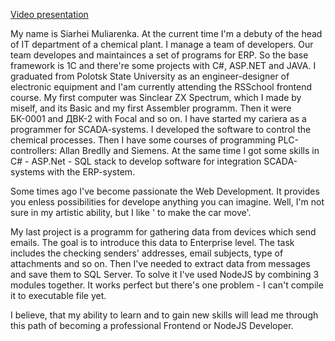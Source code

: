   [Video presentation](https://youtu.be/WgUWh6Wy9V0)

  My name is Siarhei Muliarenka.
  At the current time I'm a debuty of the head of IT department of a chemical plant.
  I manage a team of developers. Our team developes and maintainces a set of programs for ERP. So the base framework is 1C and there're some projects with C#, ASP.NET and JAVA.
  I graduated from Polotsk State University as an engineer-designer of electronic equipment and I'am currently attending the RSSchool frontend course.
  My first computer was Sinclear ZX Spectrum, which I made by miself, and its Basic and my first Assembler programm. Then it were БК-0001 and ДВК-2 with Focal and so on.
  I have started my cariera as a programmer for SCADA-systems. I developed the software to control the chemical proсesses. Then I have some courses of programming PLC-controllers: Allan Bredlly and Siemens. At the same time I got some skills in C# - ASP.Net - SQL stack to develop software for integration SCADA-systems with the ERP-system.

  Some times ago I've become passionate the Web Development. It provides you enless possibilities for develope anything you can imagine. Well, I'm not sure in my artistic ability, but I like ' to make the car move'.

  My last project is a programm for gathering data from devices which send emails. The goal is to introduce this data to Enterprise level. The task includes the checking senders' addresses, email subjects, type of attachments and so on. Then I've needed to extract data from messages and save them to SQL Server. To solve it I've used NodeJS by combining 3 modules together. It works perfect but there's one problem - I can't compile it to executable file yet.

  I believe, that my ability to learn and to gain new skills will lead me through this path of becoming a professional Frontend or NodeJS Developer.
